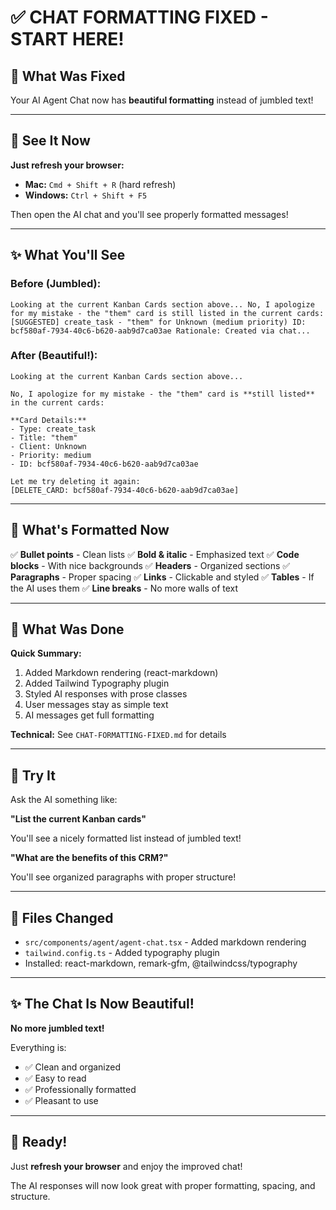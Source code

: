 # ✅ CHAT FORMATTING FIXED - START HERE!

## 🎉 What Was Fixed

Your AI Agent Chat now has **beautiful formatting** instead of jumbled text!

---

## 🚀 See It Now

**Just refresh your browser:**
- **Mac:** `Cmd + Shift + R` (hard refresh)
- **Windows:** `Ctrl + Shift + F5`

Then open the AI chat and you'll see properly formatted messages!

---

## ✨ What You'll See

### Before (Jumbled):
```
Looking at the current Kanban Cards section above... No, I apologize for my mistake - the "them" card is still listed in the current cards: [SUGGESTED] create_task - "them" for Unknown (medium priority) ID: bcf580af-7934-40c6-b620-aab9d7ca03ae Rationale: Created via chat...
```

### After (Beautiful!):
```
Looking at the current Kanban Cards section above...

No, I apologize for my mistake - the "them" card is **still listed** in the current cards:

**Card Details:**
- Type: create_task
- Title: "them"
- Client: Unknown
- Priority: medium
- ID: bcf580af-7934-40c6-b620-aab9d7ca03ae

Let me try deleting it again:
[DELETE_CARD: bcf580af-7934-40c6-b620-aab9d7ca03ae]
```

---

## 🎨 What's Formatted Now

✅ **Bullet points** - Clean lists
✅ **Bold & italic** - Emphasized text
✅ **Code blocks** - With nice backgrounds
✅ **Headers** - Organized sections
✅ **Paragraphs** - Proper spacing
✅ **Links** - Clickable and styled
✅ **Tables** - If the AI uses them
✅ **Line breaks** - No more walls of text

---

## 🔧 What Was Done

**Quick Summary:**
1. Added Markdown rendering (react-markdown)
2. Added Tailwind Typography plugin
3. Styled AI responses with prose classes
4. User messages stay as simple text
5. AI messages get full formatting

**Technical:** See `CHAT-FORMATTING-FIXED.md` for details

---

## 🧪 Try It

Ask the AI something like:

**"List the current Kanban cards"**

You'll see a nicely formatted list instead of jumbled text!

**"What are the benefits of this CRM?"**

You'll see organized paragraphs with proper structure!

---

## 📝 Files Changed

- `src/components/agent/agent-chat.tsx` - Added markdown rendering
- `tailwind.config.ts` - Added typography plugin
- Installed: react-markdown, remark-gfm, @tailwindcss/typography

---

## ✨ The Chat Is Now Beautiful!

**No more jumbled text!**

Everything is:
- ✅ Clean and organized
- ✅ Easy to read
- ✅ Professionally formatted
- ✅ Pleasant to use

---

## 🎊 Ready!

Just **refresh your browser** and enjoy the improved chat!

The AI responses will now look great with proper formatting, spacing, and structure.

